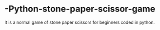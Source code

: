 # -Python-stone-paper-scissor-game
It is a normal game of stone paper scissors for beginners coded in python.
